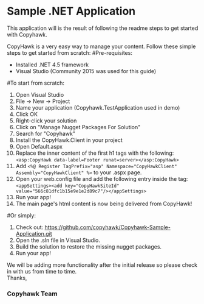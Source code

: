 # Sample .NET Application
This application will is the result of following the readme steps to get started with Copyhawk.

CopyHawk is a very easy way to manage your content. Follow these simple steps to get started from scratch:
#Pre-requisites:
* Installed .NET 4.5 framework
* Visual Studio (Community 2015 was used for this guide)

#To start from scratch:
1.	Open Visual Studio
2.	File -> New ->  Project
3.	Name your application (Copyhawk.TestApplication used in demo)
4.	Click OK
5.	Right-click your solution
6.	Click on "Manage Nugget Packages For Solution"
7.	Search for "Copyhawk"
8.	Install the CopyHawk.Client in your project
9.	Open Default.aspx
10.	Replace the inner content of the first h1 tags with the following: <br>`<asp:CopyHawk data-label=Footer runat=server></asp:CopyHawk>`
11.	Add `<%@ Register TagPrefix="asp" Namespace="CopyHawkClient" Assembly="CopyHawkClient" %>` to your .aspx page.
12.	Open your web.config file and add the following entry inside the <configuration> tag: <br>
`<appSettings><add key="CopyHawkSiteId" value="566c81dfc1b15e9e1e2d89c7"/></appSettings>`
13.	Run your app!
14.	The main page's html content is now being delivered from CopyHawk!

#Or simply:
1.	Check out: https://github.com/copyhawk/Copyhawk-Sample-Application.git
2.	Open the .sln file in Visual Studio.
3.	Build the solution to restore the missing nugget packages.
4.	Run your app!

We will be adding more functionality after the initial release so please check in with us from time to time.
<br>
Thanks,
<br>
<h3>Copyhawk Team</h3>
